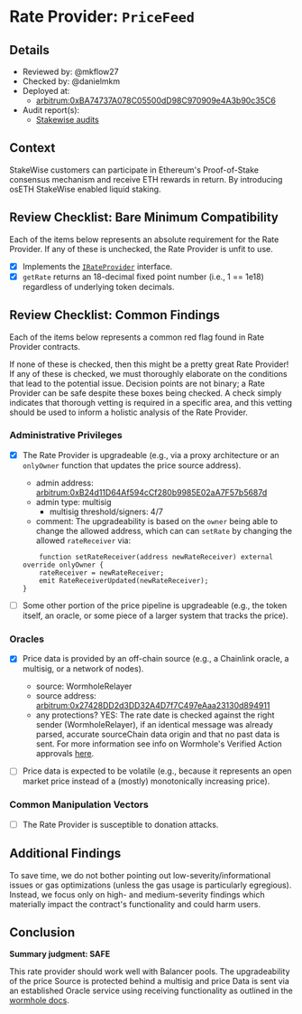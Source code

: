 # Rate Provider: `PriceFeed`

## Details
- Reviewed by: @mkflow27
- Checked by: @danielmkm
- Deployed at:
    - [arbitrum:0xBA74737A078C05500dD98C970909e4A3b90c35C6](https://arbiscan.io/address/0xba74737a078c05500dd98c970909e4a3b90c35c6#code)
- Audit report(s):
    - [Stakewise audits](https://github.com/stakewise/contracts/tree/master/audits)

## Context
StakeWise customers can participate in Ethereum's Proof-of-Stake consensus mechanism and receive ETH rewards in return. By introducing osETH StakeWise enabled liquid staking.

## Review Checklist: Bare Minimum Compatibility
Each of the items below represents an absolute requirement for the Rate Provider. If any of these is unchecked, the Rate Provider is unfit to use.

- [x] Implements the [`IRateProvider`](https://github.com/balancer/balancer-v2-monorepo/blob/bc3b3fee6e13e01d2efe610ed8118fdb74dfc1f2/pkg/interfaces/contracts/pool-utils/IRateProvider.sol) interface.
- [x] `getRate` returns an 18-decimal fixed point number (i.e., 1 == 1e18) regardless of underlying token decimals.

## Review Checklist: Common Findings
Each of the items below represents a common red flag found in Rate Provider contracts.

If none of these is checked, then this might be a pretty great Rate Provider! If any of these is checked, we must thoroughly elaborate on the conditions that lead to the potential issue. Decision points are not binary; a Rate Provider can be safe despite these boxes being checked. A check simply indicates that thorough vetting is required in a specific area, and this vetting should be used to inform a holistic analysis of the Rate Provider.

### Administrative Privileges
- [x] The Rate Provider is upgradeable (e.g., via a proxy architecture or an `onlyOwner` function that updates the price source address).
    - admin address: [arbitrum:0xB24d11D64Af594cCf280b9985E02aA7F57b5687d](https://arbiscan.io/address/0xB24d11D64Af594cCf280b9985E02aA7F57b5687d)
    - admin type: multisig
        - multisig threshold/signers: 4/7
    - comment: The upgradeability is based on the `owner` being able to change the allowed address, which can can `setRate` by changing the allowed `rateReceiver` via:
    ```solidity
        function setRateReceiver(address newRateReceiver) external override onlyOwner {
        rateReceiver = newRateReceiver;
        emit RateReceiverUpdated(newRateReceiver);
    }
    ```

- [ ] Some other portion of the price pipeline is upgradeable (e.g., the token itself, an oracle, or some piece of a larger system that tracks the price).

### Oracles
- [x] Price data is provided by an off-chain source (e.g., a Chainlink oracle, a multisig, or a network of nodes).
    - source: WormholeRelayer
    - source address: [arbitrum:0x27428DD2d3DD32A4D7f7C497eAaa23130d894911](https://arbiscan.io/address/0x27428dd2d3dd32a4d7f7c497eaaa23130d894911)
    - any protections? YES: The rate date is checked against the right sender (WormholeRelayer), if an identical message was already parsed, accurate sourceChain data origin and that no past data is sent. For more information see info on Wormhole's Verified Action approvals [here](https://docs.wormhole.com/wormhole/explore-wormhole/vaa).

- [ ] Price data is expected to be volatile (e.g., because it represents an open market price instead of a (mostly) monotonically increasing price).

### Common Manipulation Vectors
- [ ] The Rate Provider is susceptible to donation attacks.


## Additional Findings
To save time, we do not bother pointing out low-severity/informational issues or gas optimizations (unless the gas usage is particularly egregious). Instead, we focus only on high- and medium-severity findings which materially impact the contract's functionality and could harm users.

## Conclusion
**Summary judgment: SAFE**

This rate provider should work well with Balancer pools. The upgradeability of the price Source is protected behind a multisig and price Data is sent via an established Oracle service using receiving functionality as outlined in the [wormhole docs](https://docs.wormhole.com/wormhole/quick-start/tutorials/hello-wormhole/hello-wormhole-explained).
